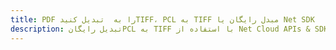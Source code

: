 ---title: PDF را به  تبدیل کنیدTIFF، PCL به TIFF مبدل رایگان یا Net SDKdescription: تبدیل رایگانPCL به TIFF با استفاده از Net Cloud APIs & SDK همچنین اسناد PDF را در Cloud ایجاد، ویرایش و رندر کنید.---